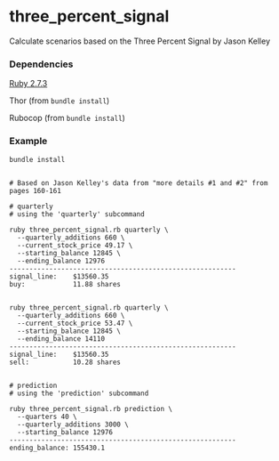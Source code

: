 # three_percent_signal
Calculate scenarios based on the Three Percent Signal by Jason Kelley


### Dependencies ###

[Ruby 2.7.3](https://www.ruby-lang.org/en/news/2021/04/05/ruby-2-7-3-released/)

Thor    (from ```bundle install```)

Rubocop (from ```bundle install```)


### Example ###


```
bundle install


# Based on Jason Kelley's data from "more details #1 and #2" from pages 160-161

# quarterly
# using the 'quarterly' subcommand

ruby three_percent_signal.rb quarterly \
  --quarterly_additions 660 \
  --current_stock_price 49.17 \
  --starting_balance 12845 \
  --ending_balance 12976
---------------------------------------------------------
signal_line:    $13560.35
buy:            11.88 shares


ruby three_percent_signal.rb quarterly \
  --quarterly_additions 660 \
  --current_stock_price 53.47 \
  --starting_balance 12845 \
  --ending_balance 14110
---------------------------------------------------------
signal_line:    $13560.35
sell:           10.28 shares


# prediction
# using the 'prediction' subcommand

ruby three_percent_signal.rb prediction \
  --quarters 40 \
  --quarterly_additions 3000 \
  --starting_balance 12976
---------------------------------------------------------
ending_balance: 155430.1


```
